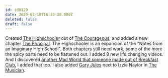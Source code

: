 ```yaml
---
id: id0129
date: 2020-03-18T16:43:38.000Z
deleted: false
draft: false
---
```


Created [The Highschooler][1] out of [The Courageous][2], and added a new chapter [The Principal][3]. The Highschooler is an expansion of the "Notes from an Imaginary High School". Both chapters still need work, some of the more the spicy parts need to be flattened out. I added 8 new life changing videos. And I discovered [another Mad World that someone made out of Breakfast Club][4], I added that too. I also added [Gary Jules][5] next to Izzie Naylor in [The Musician][6].

[1]: the-highschooler.html
[2]: the-courageous.html
[3]: the-principal.html
[4]: https://www.youtube.com/watch?v=zxRTHq5uBbg
[5]: https://www.youtube.com/watch?v=D1Nq086QB1Q
[6]: the-musician.html